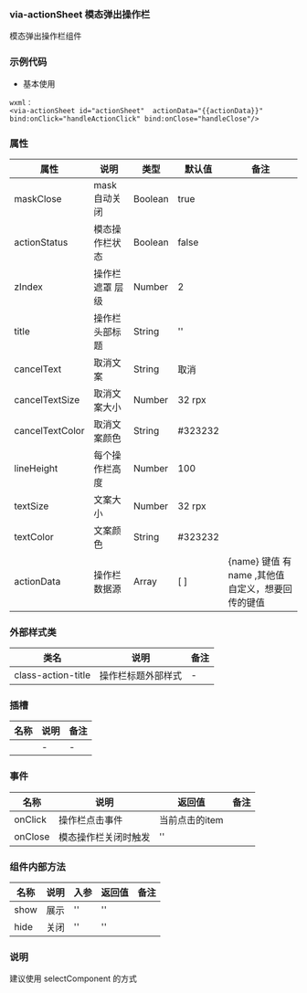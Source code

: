 ### via-actionSheet  模态弹出操作栏
  模态弹出操作栏组件


### 示例代码
* 基本使用
  
```
wxml：
<via-actionSheet id="actionSheet"  actionData="{{actionData}}" bind:onClick="handleActionClick" bind:onClose="handleClose"/>

```

 

### 属性
| 属性 | 说明 | 类型 | 默认值 | 备注 |
| --- | --- | --- | --- | --- |
| maskClose | mask自动关闭 | Boolean | true | |
| actionStatus | 模态操作栏状态 | Boolean | false | |
| zIndex | 操作栏遮罩 层级 | Number | 2  | |
| title | 操作栏头部标题 | String | '' | |
| cancelText | 取消文案 | String | 取消 | |
| cancelTextSize | 取消文案大小 | Number | 32 rpx | |
| cancelTextColor | 取消文案颜色 | String | #323232 |  |
| lineHeight | 每个操作栏高度 | Number | 100 | |
| textSize | 文案大小 | Number | 32 rpx | |
| textColor | 文案颜色 | String | #323232 | | 
| actionData | 操作栏数据源 | Array |[ ]|  {name}  键值 有name ,其他值自定义，想要回传的键值  |
 
 

 
 

### 外部样式类
| 类名 | 说明 | 备注 | 
| --- | --- | --- |
| class-action-title | 操作栏标题外部样式 | - |
 

### 插槽
| 名称 | 说明 | 备注 |
| --- | --- | --- |
|   | - |   - |
 


### 事件
| 名称 | 说明 | 返回值 | 备注 |
| --- | --- | --- | --- |
| onClick | 操作栏点击事件 | 当前点击的item |  |
| onClose | 模态操作栏关闭时触发 | '' |  | |
  
  
### 组件内部方法
| 名称 | 说明 | 入参 | 返回值 | 备注 |
| --- | --- | --- |--- |--- |
| show | 展示 | '' | ''  | |
| hide | 关闭 | ''  | '' | | |  
### 说明

建议使用 selectComponent 的方式
